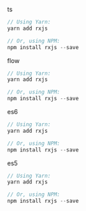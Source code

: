 ts
```ts
// Using Yarn:
yarn add rxjs

// Or, using NPM:
npm install rxjs --save
```

flow
```ts
// Using Yarn:
yarn add rxjs

// Or, using NPM:
npm install rxjs --save
```

es6
```ts
// Using Yarn:
yarn add rxjs

// Or, using NPM:
npm install rxjs --save
```

es5
```ts
// Using Yarn:
yarn add rxjs

// Or, using NPM:
npm install rxjs --save
```

